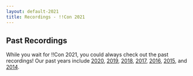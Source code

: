 ```yaml
---
layout: default-2021
title: Recordings - !!Con 2021
---
```


## Past Recordings

While you wait for !!Con 2021, you could always check out the past recordings! Our past years include [2020](2020/recordings.html), [2019](2019/recordings.html), [2018](2018/recordings.html), [2017](2017/recordings.html), [2016](2016/recordings.html), [2015](2015/recordings.html), and [2014](2014/recordings.html).